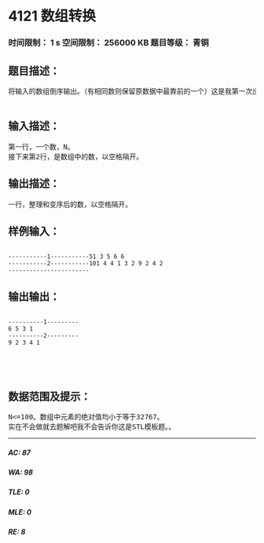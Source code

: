 # 4121 数组转换   
### 时间限制： 1 s     空间限制： 256000 KB     题目等级： 青铜  
## 题目描述：  

<pre>
将输入的数组倒序输出。（有相同数则保留原数据中最靠前的一个）这是我第一次出题目，请大家多多包涵哦！  

</pre>
  
  
## 输入描述：  

<pre>
第一行，一个数，N。  
接下来第2行，是数组中的数，以空格隔开。
</pre>
  
  
## 输出描述：  

<pre>
一行，整理和变序后的数，以空格隔开。
</pre>
  
  
## 样例输入：  

<pre><code>
-----------1-----------51 3 5 6 6  
-----------2-----------101 4 4 1 3 2 9 2 4 2  
-----------------------
</code></pre>
  
  
## 输出输出：  

<pre><code>
----------1---------  
6 5 3 1  
----------2---------  
9 2 3 4 1  
  
  
  

</code></pre>
  
  
## 数据范围及提示：  

<pre>
N<=100。数组中元素的绝对值均小于等于32767。  
实在不会做就去题解吧我不会告诉你这是STL模板题。。
</pre>
  
  
***  

##### AC: 87  
##### WA: 98  
##### TLE: 0  
##### MLE: 0  
##### RE: 8  
